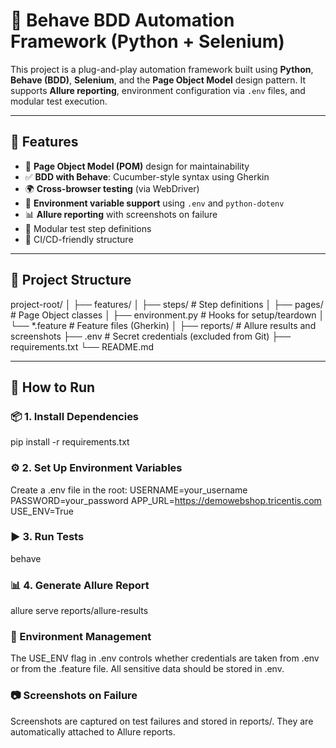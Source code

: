# 🧪 Behave BDD Automation Framework (Python + Selenium)

This project is a plug-and-play automation framework built using **Python**, **Behave (BDD)**, **Selenium**, and the **Page Object Model** design pattern. It supports **Allure reporting**, environment configuration via `.env` files, and modular test execution.

---

## 🚀 Features

- 🧱 **Page Object Model (POM)** design for maintainability
- ✅ **BDD with Behave**: Cucumber-style syntax using Gherkin
- 🌍 **Cross-browser testing** (via WebDriver)
- 🔐 **Environment variable support** using `.env` and `python-dotenv`
- 📊 **Allure reporting** with screenshots on failure
- 🧪 Modular test step definitions
- 🔁 CI/CD-friendly structure

---

## 📁 Project Structure

project-root/
│
├── features/
│ ├── steps/ # Step definitions
│ ├── pages/ # Page Object classes
│ ├── environment.py # Hooks for setup/teardown
│ └── *.feature # Feature files (Gherkin)
│
├── reports/ # Allure results and screenshots
├── .env # Secret credentials (excluded from Git)
├── requirements.txt
└── README.md


---

## 🧪 How to Run

### 📦 1. Install Dependencies
pip install -r requirements.txt
### ⚙️ 2. Set Up Environment Variables
Create a .env file in the root:
USERNAME=your_username
PASSWORD=your_password
APP_URL=https://demowebshop.tricentis.com
USE_ENV=True
### ▶️ 3. Run Tests
behave
### 📊 4. Generate Allure Report
allure serve reports/allure-results
### 🔐 Environment Management
The USE_ENV flag in .env controls whether credentials are taken from .env or from the .feature file.
All sensitive data should be stored in .env.
### 📷 Screenshots on Failure
Screenshots are captured on test failures and stored in reports/. They are automatically attached to Allure reports.
